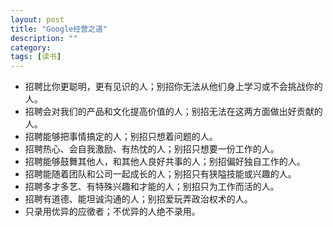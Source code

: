 ```yaml
---
layout: post
title: "Google经营之道"
description: ""
category: 
tags: [读书]
---
```


* 招聘比你更聪明，更有见识的人；别招你无法从他们身上学习或不会挑战你的人。
* 招聘会对我们的产品和文化提高价值的人；别招无法在这两方面做出好贡献的人。
* 招聘能够把事情搞定的人；别招只想着问题的人。
* 招聘热心、会自我激励、有热忱的人；别招只想要一份工作的人。
* 招聘能够鼓舞其他人，和其他人良好共事的人；别招偏好独自工作的人。
* 招聘能随着团队和公司一起成长的人；别招只有狭隘技能或兴趣的人。
* 招聘多才多艺、有特殊兴趣和才能的人；别招只为工作而活的人。
* 招聘有道德、能坦诚沟通的人；别招爱玩弄政治权术的人。
* 只录用优异的应徵者；不优异的人绝不录用。
